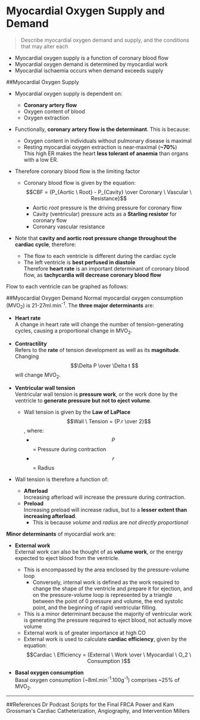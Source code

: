 # Myocardial Oxygen Supply and Demand
> Describe myocardial oxygen demand and supply, and the conditions that may alter each

* Myocardial oxygen supply is a function of coronary blood flow
* Myocardial oxygen demand is determined by myocardial work
* Myocardial ischaemia occurs when demand exceeds supply

##Myocardial Oxygen Supply
* Myocardial oxygen supply is dependent on:
  *  **Coronary artery flow**  
  *  Oxygen content of blood
  *  Oxygen extraction  


* Functionally, **coronary artery flow is the determinant**. This is because:
  * Oxygen content in individuals without pulmonary disease is maximal
  * Resting myocardial oxygen extraction is near-maximal (**~70%**)  
  This high ER makes the heart **less tolerant of anaemia** than organs with a low ER.


* Therefore coronary blood flow is the limiting factor  
  * Coronary blood flow is given by the equation:  
  $$CBF = {P_{Aortic \ Root} - P_{Cavity} \over Coronary \ Vascular \ Resistance}$$
    * Aortic *root* pressure is the driving pressure for coronary flow
    * Cavity (ventricular) pressure acts as a **Starling resistor** for coronary flow  
    * Coronary vascular resistance
 
 
 * Note that **cavity and aortic root pressure change throughout the cardiac cycle**, therefore:
   * The flow to each ventricle is different during the cardiac cycle
   * The left ventricle is **best perfused in diastole**  
   Therefore **heart rate** is an important determinant of coronary blood flow, as **tachycardia will decrease coronary blood flow**

Flow to each ventricle can be graphed as follows:

<object data="resources\lv-cbf.svg" type="image/svg+xml"></object>

<object data="resources\rv-cbf.svg" type="image/svg+xml"></object>

##Myocardial Oxygen Demand
Normal myocardial oxygen consumption (MVO<sub>2</sub>) is 21-27ml.min<sup>-1</sup>. The **three major determinants** are:
* **Heart rate**  
A change in heart rate will change the number of tension-generating cycles, causing a proportional change in MVO<sub>2</sub>.


* **Contractility**  
Refers to the **rate** of tension development as well as its **magnitude**. Changing $$\Delta P \over \Delta t $$ will change MVO<sub>2</sub>.


* **Ventricular wall tension**  
Ventricular wall tension is **pressure work**, or the work done by the ventricle to **generate pressure but not to eject volume**.
  * Wall tension is given by the **Law of LaPlace**  
  $$Wall \ Tension = {P.r \over 2}$$, where:
    * $$P$$ = Pressure during contraction
    * $$r$$ = Radius
 * Wall tension is therefore a function of:
   * **Afterload**  
   Increasing afterload will increase the pressure during contraction.
   * **Preload**  
   Increasing preload will increase radius, but to a **lesser extent than increasing afterload**.
     * This is because *volume* and *radius* are *not directly proportional*


**Minor determinants** of myocardial work are:
* **External work**  
External work can also be thought of as **volume work**, or the energy expected to eject blood from the ventricle.
  * This is encompassed by the area enclosed by the pressure-volume loop
    * Conversely, internal work is defined as the work required to change the shape of the ventricle and prepare it for ejection, and on the pressure-volume loop is represented by a triangle between the point of 0 pressure and volume, the end systolic point, and the beginning of rapid ventricular filling.
  * This is a minor determinant because the majority of ventricular work is generating the pressure required to eject blood, not actually move volume
  * External work is of greater importance at high CO
  * External work is used to calculate **cardiac efficiency**, given by the equation:  
  $$Cardiac \ Efficiency = {External \ Work \over \ Myocardial \ O_2 \ Consumption }$$

* **Basal oxygen consumption**   
Basal oxygen consumption (~8ml.min<sup>-1</sup>.100g<sup>-1</sup>) comprises ~25% of MVO<sub>2</sub>.

---
##References
Dr Podcast Scripts for the Final FRCA
Power and Kam
Grossman's Cardiac Catheterization, Angiography, and Intervention
Millers